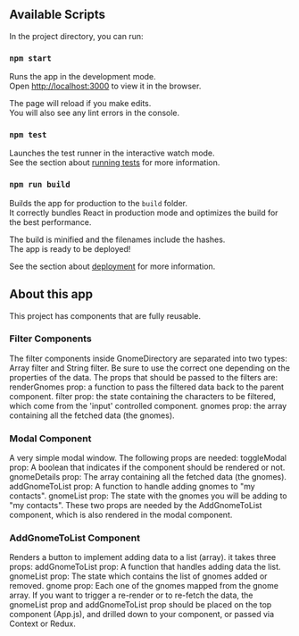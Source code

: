 ## Available Scripts

In the project directory, you can run:

### `npm start`

Runs the app in the development mode.<br />
Open [http://localhost:3000](http://localhost:3000) to view it in the browser.

The page will reload if you make edits.<br />
You will also see any lint errors in the console.

### `npm test`

Launches the test runner in the interactive watch mode.<br />
See the section about [running tests](https://facebook.github.io/create-react-app/docs/running-tests) for more information.

### `npm run build`

Builds the app for production to the `build` folder.<br />
It correctly bundles React in production mode and optimizes the build for the best performance.

The build is minified and the filenames include the hashes.<br />
The app is ready to be deployed!

See the section about [deployment](https://facebook.github.io/create-react-app/docs/deployment) for more information.

## About this app

This project has components that are fully reusable.

### Filter Components

The filter components inside GnomeDirectory are separated into two types:
Array filter and String filter. Be sure to use the correct one depending on the 
properties of the data.
The props that should be passed to the filters are:
renderGnomes prop: a function to pass the filtered data back
to the parent component.
filter prop: the state containing the characters to be filtered, which come
from the 'input' controlled component.
gnomes prop: the array containing all the fetched data (the gnomes).

### Modal Component

A very simple modal window. 
The following props are needed:
toggleModal prop: A boolean that indicates if the component should be rendered or not.
gnomeDetails prop: The array containing all the fetched data (the gnomes).
addGnomeToList prop: A function to handle adding gnomes to "my contacts". 
gnomeList prop: The state with the gnomes you will be adding to "my contacts".
These two props are needed by the AddGnomeToList component, which is also rendered in the
modal component.

### AddGnomeToList Component

Renders a button to implement adding data to a list (array).
it takes three props:
addGnomeToList prop: A function that handles adding data the list.
gnomeList prop: The state which contains the list of gnomes added or removed.
gnome prop: Each one of the gnomes mapped from the gnome array.
If you want to trigger a re-render or to re-fetch the data, the gnomeList prop and 
addGnomeToList prop should be placed on the top component (App.js), and drilled down to 
your component, or passed via Context or Redux.